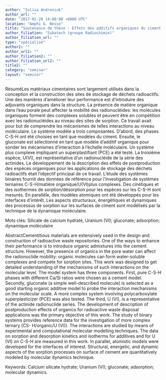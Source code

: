 ```yaml
---
author: "Iuliia Androniuk"
author_url: ""
date: "2017-02-20 14:00:00 +0000 UTC"
location: "Amphi G. Besse"
title: "Soutenance de thèse : Effets des additifs organiques du ciment sur l’adsorption des ions uranyles sur de silicate de calcium hydraté : détermination expérimentale et modélisation moléculaire"
author_filiation: "Subatech (groupe Radiochimie)"
author_filiation_url: ""
type: "spécialisé"
author2: ""
author_url2: ""
author_filiation2: ""
author_filiation_url2: ""
title2: ""
category: "seminar" 
layout: "seminar"
---
```

RésuméLes matériaux cimentaires sont largement utilisés dans la conception et la construction des sites de stockage de déchets radioactifs. Une des manières d’améliorer leur performance est d’introduire des adjuvants organiques dans la structure. La présence de matière organique dans l’eau porale peut affecter la mobilité des radionucléides: les molécules organiques forment des complexes solubles et peuvent être en compétition avec les radionucléides au niveau des sites de sorption. Ce travail avait pour but de comprendre les mécanismes de telles interactions au niveau moléculaire. Le système modèle a trois composantes. D’abord, des phases C-S-H ont été choisies en tant que modèles du ciment. Ensuite, le gluconate est sélectionné en tant que modèle d’additif organique pour sonder les mécanismes d’interaction à l’échelle moléculaire. Un système plus complexe impliquant un superplastifiant (PCE) a été testé. La troisième espèce, U(VI), est représentative d’un radionucléide de la série des actinides. Le développement de la description des effets de postproduction des espèces organiques pour les applications de stockage des déchets radioactifs était l’objectif principal de ce travail. L’étude des systèmes binaires fournit des données de référence pour l’investigation de systèmes ternaires C-S-H/matière organique/U(VI)plus complexes. Des cinétiques et des isothermes de sorption/désorption pour les espèces sur les C-S-H sont mesurés. En parallèle, des modèles atomiques ont été développés pour les interfaces d’intérêt. Les aspects structuraux, énergétiques et dynamiques des processus de sorption sur les surfaces de ciment sont modélisés par la technique de la dynamique moléculaire.

Mots clés: Silicate de calcium hydraté, Uranium (VI); gluconate; adsorption; dynamique moléculaire

AbstractCementitious materials are extensively used in the design and construction of radioactive waste repositories. One of the ways to enhance their performance is to introduce organic admixtures into the cement structure. However, the presence of organics in the pore water can affect the radionuclide mobility: organic molecules can form water-soluble complexes and compete for sorption sites. This work was designed to get detailed understanding of the mechanisms of such interactions on the molecular level. The model system has three components. First, pure C-S-H phases with different Ca/Si ratios were chosen as a cement model. Secondly, gluconate (a simple well-described molecule) is selected as a good starting organic additive model to probe the interaction mechanisms on the molecular scale. A more complex system involving polycarboxylate superplasticizer (PCE) was also tested. The third, U (VI), is a representative of the actinide radionuclide series. The development of description of postproduction effects of organics for radioactive waste disposal applications was the primary objective of this work. The study of binary systems provides reference data for the investigation of more complex ternary (CS- H/organic/U (VI)). The interactions are studied by means of experimental and computational molecular modelling techniques. The data on sorption and desorption kinetics and isotherms for additives and for U (VI) on C-S-H are measured in this work. In parallel, atomistic models were developed for the interfaces of interest. Structural, energetic, and dynamic aspects of the sorption processes on surface of cement are quantitatively modeled by molecular dynamics technique.

Keywords: Calcium silicate hydrate; Uranium (VI); gluconate; adsorption; molecular dynamics.
